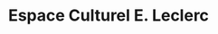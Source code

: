 ---
title: "Espace Culturel E. Leclerc"
url: /conflans-sainte-honorine/espace-culturel-e-leclerc/
shop: Bücher
---